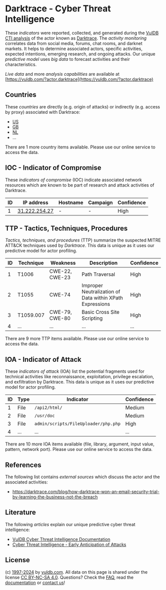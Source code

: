 # Darktrace - Cyber Threat Intelligence

These _indicators_ were reported, collected, and generated during the [VulDB CTI analysis](https://vuldb.com/?kb.cti) of the actor known as [Darktrace](https://vuldb.com/?actor.darktrace). The _activity monitoring_ correlates data from social media, forums, chat rooms, and darknet markets. It helps to determine associated actors, specific activities, expected intentions, emerging research, and ongoing attacks. Our unique _predictive model_ uses _big data_ to forecast activities and their characteristics.

_Live data_ and more _analysis capabilities_ are available at [https://vuldb.com/?actor.darktrace](https://vuldb.com/?actor.darktrace)

## Countries

These _countries_ are directly (e.g. origin of attacks) or indirectly (e.g. access by proxy) associated with Darktrace:

* [US](https://vuldb.com/?country.us)
* [GB](https://vuldb.com/?country.gb)
* [NL](https://vuldb.com/?country.nl)
* ...

There are 1 more country items available. Please use our online service to access the data.

## IOC - Indicator of Compromise

These _indicators of compromise_ (IOC) indicate associated network resources which are known to be part of research and attack activities of Darktrace.

ID | IP address | Hostname | Campaign | Confidence
-- | ---------- | -------- | -------- | ----------
1 | [31.222.254.27](https://vuldb.com/?ip.31.222.254.27) | - | - | High

## TTP - Tactics, Techniques, Procedures

_Tactics, techniques, and procedures_ (TTP) summarize the suspected MITRE ATT&CK techniques used by _Darktrace_. This data is unique as it uses our predictive model for actor profiling.

ID | Technique | Weakness | Description | Confidence
-- | --------- | -------- | ----------- | ----------
1 | T1006 | CWE-22, CWE-23 | Path Traversal | High
2 | T1055 | CWE-74 | Improper Neutralization of Data within XPath Expressions | High
3 | T1059.007 | CWE-79, CWE-80 | Basic Cross Site Scripting | High
4 | ... | ... | ... | ...

There are 9 more TTP items available. Please use our online service to access the data.

## IOA - Indicator of Attack

These _indicators of attack_ (IOA) list the potential fragments used for technical activities like reconnaissance, exploitation, privilege escalation, and exfiltration by Darktrace. This data is unique as it uses our predictive model for actor profiling.

ID | Type | Indicator | Confidence
-- | ---- | --------- | ----------
1 | File | `/api2/html/` | Medium
2 | File | `/usr/doc` | Medium
3 | File | `admin/scripts/FileUploader/php.php` | High
4 | ... | ... | ...

There are 10 more IOA items available (file, library, argument, input value, pattern, network port). Please use our online service to access the data.

## References

The following list contains _external sources_ which discuss the actor and the associated activities:

* https://darktrace.com/blog/how-darktrace-won-an-email-security-trial-by-learning-the-business-not-the-breach

## Literature

The following _articles_ explain our unique predictive cyber threat intelligence:

* [VulDB Cyber Threat Intelligence Documentation](https://vuldb.com/?kb.cti)
* [Cyber Threat Intelligence - Early Anticipation of Attacks](https://www.scip.ch/en/?labs.20201022)

## License

(c) [1997-2024](https://vuldb.com/?kb.changelog) by [vuldb.com](https://vuldb.com/?kb.about). All data on this page is shared under the license [CC BY-NC-SA 4.0](https://creativecommons.org/licenses/by-nc-sa/4.0/). Questions? Check the [FAQ](https://vuldb.com/?kb.faq), read the [documentation](https://vuldb.com/?kb) or [contact us](https://vuldb.com/?contact)!
